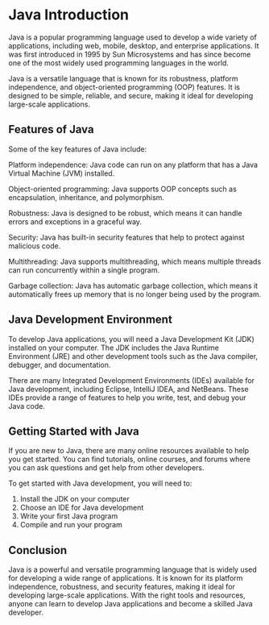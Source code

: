 # Java Introduction
Java is a popular programming language used to develop a wide variety of applications, including web, mobile, desktop, and enterprise applications. It was first introduced in 1995 by Sun Microsystems and has since become one of the most widely used programming languages in the world.

Java is a versatile language that is known for its robustness, platform independence, and object-oriented programming (OOP) features. It is designed to be simple, reliable, and secure, making it ideal for developing large-scale applications.

## Features of Java
Some of the key features of Java include:

Platform independence: Java code can run on any platform that has a Java Virtual Machine (JVM) installed.

Object-oriented programming: Java supports OOP concepts such as encapsulation, inheritance, and polymorphism.

Robustness: Java is designed to be robust, which means it can handle errors and exceptions in a graceful way.

Security: Java has built-in security features that help to protect against malicious code.

Multithreading: Java supports multithreading, which means multiple threads can run concurrently within a single program.

Garbage collection: Java has automatic garbage collection, which means it automatically frees up memory that is no longer being used by the program.

## Java Development Environment
To develop Java applications, you will need a Java Development Kit (JDK) installed on your computer. The JDK includes the Java Runtime Environment (JRE) and other development tools such as the Java compiler, debugger, and documentation.

There are many Integrated Development Environments (IDEs) available for Java development, including Eclipse, IntelliJ IDEA, and NetBeans. These IDEs provide a range of features to help you write, test, and debug your Java code.

## Getting Started with Java
If you are new to Java, there are many online resources available to help you get started. You can find tutorials, online courses, and forums where you can ask questions and get help from other developers.

To get started with Java development, you will need to:

1. Install the JDK on your computer
2. Choose an IDE for Java development
3. Write your first Java program
4. Compile and run your program

## Conclusion
Java is a powerful and versatile programming language that is widely used for developing a wide range of applications. It is known for its platform independence, robustness, and security features, making it ideal for developing large-scale applications. With the right tools and resources, anyone can learn to develop Java applications and become a skilled Java developer.